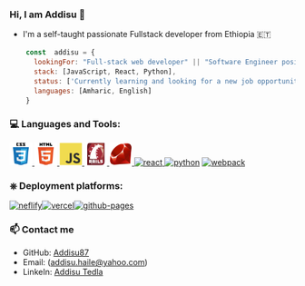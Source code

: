 
### Hi, I am Addisu 👋 
   - I'm a self-taught passionate Fullstack developer from Ethiopia 🇪🇹


```javascript
    const  addisu = {
      lookingFor: "Full-stack web developer" || "Software Engineer position",
      stack: [JavaScript, React, Python],
      status: ['Currently learning and looking for a new job opportunity],
      languages: [Amharic, English]
    }
```


### 💻 Languages and Tools: 
   
   <p align="left"> <a href="https://www.w3schools.com/css/" target="_blank"> <img src="https://raw.githubusercontent.com/devicons/devicon/master/icons/css3/css3-original-wordmark.svg" alt="css3" width="40" height="40"/> </a> <a href="https://www.w3.org/html/" target="_blank"> <img src="https://raw.githubusercontent.com/devicons/devicon/master/icons/html5/html5-original-wordmark.svg" alt="html5" width="40" height="40"/> </a> <a href="https://developer.mozilla.org/en-US/docs/Web/JavaScript" target="_blank"> <img src="https://raw.githubusercontent.com/devicons/devicon/master/icons/javascript/javascript-original.svg" alt="javascript" width="40" height="40"/> </a> <a href="https://rubyonrails.org" target="_blank"> <img src="https://raw.githubusercontent.com/devicons/devicon/master/icons/rails/rails-original-wordmark.svg" alt="rails" width="40" height="40"/> </a> <a href="https://www.ruby-lang.org/en/" target="_blank"> <img src="https://raw.githubusercontent.com/devicons/devicon/master/icons/ruby/ruby-original.svg" alt="ruby" width="40" height="40"/> </a>  </a> <a href="https://reactjs.org/" target="_blank"> <img src="https://cdn4.iconfinder.com/data/icons/logos-3/600/React.js_logo-512.png" alt="react" width="40" height="40"/> </a> <a href="https://www.python.org/" target="_blank"><img src="https://cdn.worldvectorlogo.com/logos/python-5.svg" alt="python" width="40" height="40"/></a> <a href="https://webpack.js.org/" target="_blank"><img src="https://raw.githubusercontent.com/webpack/media/master/logo/icon.png" alt="webpack" width="40" height="40"/></a></p>
   
### ⎈ Deployment platforms:
  <p><a href="https://www.netlify.com/" target="_blank"><img src="https://seeklogo.com/images/N/netlify-logo-758722CDF4-seeklogo.com.png" alt="neflify" width="40" height="40"/></a><a href="https://vercel.com/" target="_blank"><img src="https://www.svgrepo.com/show/327408/logo-vercel.svg" alt="vercel" width="40" height="40"/></a><a href="https://pages.github.com/" target="_blank"><img src="https://github.githubassets.com/images/modules/logos_page/GitHub-Mark.png" alt="github-pages" width="40" height="40"/></a></p>

   
### 📫 Contact me 

- GitHub: [Addisu87](https://github.com/Addisu87)
- Email: (addisu.haile@yahoo.com)
- LinkeIn: [Addisu Tedla](https://www.linkedin.com/in/addisu-tedla-8b4a10143/)


